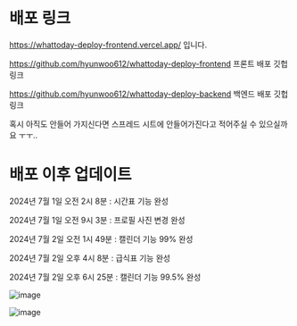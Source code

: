 # 배포 링크

https://whattoday-deploy-frontend.vercel.app/ 입니다.

https://github.com/hyunwoo612/whattoday-deploy-frontend 프론트 배포 깃헙 링크

https://github.com/hyunwoo612/whattoday-deploy-backend 백엔드 배포 깃헙 링크

혹시 아직도 안들어 가지신다면 스프레드 시트에 안들어가진다고 적어주실 수 있으실까요 ㅜㅜ..

# 배포 이후 업데이트

2024년 7월 1일 오전 2시 8분 : 시간표 기능 완성

2024년 7월 1일 오전 9시 3분 : 프로필 사진 변경 완성

2024년 7월 2일 오전 1시 49분 : 캘린더 기능 99% 완성

2024년 7월 2일 오후 4시 8분 : 급식표 기능 완성

2024년 7월 2일 오후 6시 25분 : 캘린더 기능 99.5% 완성



![image](https://github.com/hyunwoo612/Whattoday/assets/127296530/1523bb10-5801-4fc8-9243-ab923ea530d4)




![image](https://github.com/hyunwoo612/Whattoday/assets/127296530/8ad7024b-f127-40ba-864d-f162ec4fd000)
